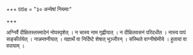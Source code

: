 +++
title = "३० अन्येषां नियमाः"

+++

अग्निर्वै दीक्षितस्तस्मादेनं नोपस्पृशेत् । न चास्य नाम गृह्णीयात् । न दीक्षितवसनं परिदधीत । नास्य पापं सङ्कीर्तयेत् । नान्नमश्नीयात् । यज्ञार्थे वा निर्दिष्टे शेषात् भुञ्जीरन् । संस्थिते वाग्नीषोमीये । हुतायां वा वपायाम् ।
